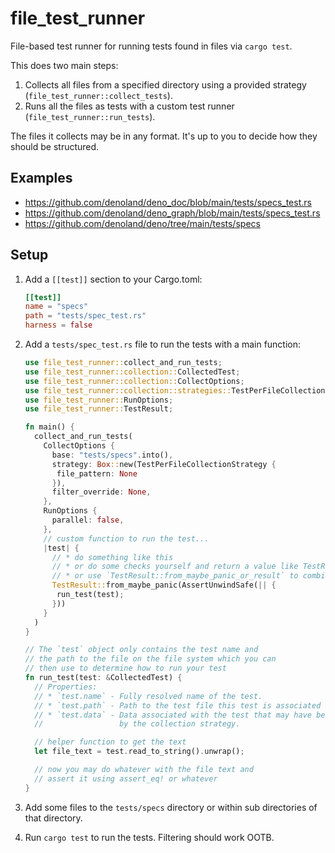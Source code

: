 # file_test_runner

File-based test runner for running tests found in files via `cargo test`.

This does two main steps:

1. Collects all files from a specified directory using a provided strategy
   (`file_test_runner::collect_tests`).
1. Runs all the files as tests with a custom test runner
   (`file_test_runner::run_tests`).

The files it collects may be in any format. It's up to you to decide how they
should be structured.

## Examples

- https://github.com/denoland/deno_doc/blob/main/tests/specs_test.rs
- https://github.com/denoland/deno_graph/blob/main/tests/specs_test.rs
- https://github.com/denoland/deno/tree/main/tests/specs

## Setup

1. Add a `[[test]]` section to your Cargo.toml:

   ```toml
   [[test]]
   name = "specs"
   path = "tests/spec_test.rs"
   harness = false
   ```

2. Add a `tests/spec_test.rs` file to run the tests with a main function:

   ```rs
   use file_test_runner::collect_and_run_tests;
   use file_test_runner::collection::CollectedTest;
   use file_test_runner::collection::CollectOptions;
   use file_test_runner::collection::strategies::TestPerFileCollectionStrategy;
   use file_test_runner::RunOptions;
   use file_test_runner::TestResult;

   fn main() {
     collect_and_run_tests(
       CollectOptions {
         base: "tests/specs".into(),
         strategy: Box::new(TestPerFileCollectionStrategy {
          file_pattern: None
         }),
         filter_override: None,
       },
       RunOptions {
         parallel: false,
       },
       // custom function to run the test...
       |test| {
         // * do something like this
         // * or do some checks yourself and return a value like TestResult::Passed
         // * or use `TestResult::from_maybe_panic_or_result` to combine both of the above
         TestResult::from_maybe_panic(AssertUnwindSafe(|| {
          run_test(test);
         }))
       }
     )
   }

   // The `test` object only contains the test name and
   // the path to the file on the file system which you can
   // then use to determine how to run your test
   fn run_test(test: &CollectedTest) {
     // Properties:
     // * `test.name` - Fully resolved name of the test.
     // * `test.path` - Path to the test file this test is associated with.
     // * `test.data` - Data associated with the test that may have been set
     //                 by the collection strategy.

     // helper function to get the text
     let file_text = test.read_to_string().unwrap();

     // now you may do whatever with the file text and
     // assert it using assert_eq! or whatever
   }
   ```

3. Add some files to the `tests/specs` directory or within sub directories of
   that directory.

4. Run `cargo test` to run the tests. Filtering should work OOTB.
